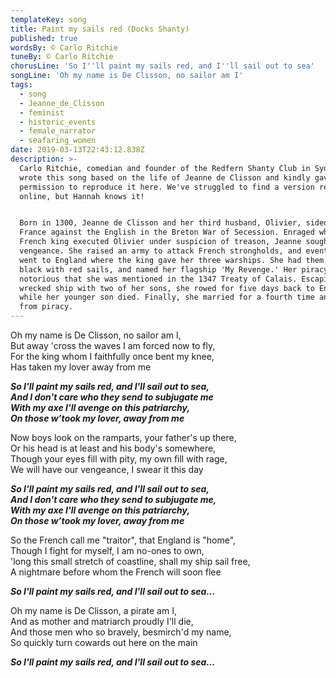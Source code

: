 ```yaml
---
templateKey: song
title: Paint my sails red (Docks Shanty)
published: true
wordsBy: © Carlo Ritchie
tuneBy: © Carlo Ritchie
chorusLine: 'So I''ll paint my sails red, and I''ll sail out to sea'
songLine: 'Oh my name is De Clisson, no sailor am I'
tags:
  - song
  - Jeanne_de_Clisson
  - feminist
  - historic_events
  - female_narrator
  - seafaring_women
date: 2019-03-13T22:43:12.838Z
description: >-
  Carlo Ritchie, comedian and founder of the Redfern Shanty Club in Sydney,
  wrote this song based on the life of Jeanne de Clisson and kindly gave us
  permission to reproduce it here. We've struggled to find a version recorded
  online, but Hannah knows it! 


  Born in 1300, Jeanne de Clisson and her third husband, Olivier, sided with
  France against the English in the Breton War of Secession. Enraged when the
  French king executed Olivier under suspicion of treason, Jeanne sought
  vengeance. She raised an army to attack French strongholds, and eventually
  went to England where the king gave her three warships. She had them painted
  black with red sails, and named her flagship 'My Revenge.' Her piracy was so
  notorious that she was mentioned in the 1347 Treaty of Calais. Escaping the
  wrecked ship with two of her sons, she rowed for five days back to England,
  while her younger son died. Finally, she married for a fourth time and retired
  from piracy.
---
```

Oh my name is De Clisson, no sailor am I,\
But away 'cross the waves I am forced now to fly,\
For the king whom I faithfully once bent my knee,\
Has taken my lover away from me

***So I'll paint my sails red, and I'll sail out to sea,***\
***And I don't care who they send to subjugate me***\
***With my axe I'll avenge on this patriarchy,***\
***On those w’took my lover, away from me***

Now boys look on the ramparts, your father's up there,\
Or his head is at least and his body's somewhere,\
Though your eyes fill with pity, my own fill with rage,\
We will have our vengeance, I swear it this day

***So I'll paint my sails red, and I'll sail out to sea,***\
***And I don't care who they send to subjugate me,***\
***With my axe I'll avenge on this patriarchy,***\
***On those w’took my lover, away from me***

So the French call me "traitor", that England is "home",\
Though I fight for myself, I am no-ones to own,\
'long this small stretch of coastline, shall my ship sail free,\
A nightmare before whom the French will soon flee

***So I'll paint my sails red, and I'll sail out to sea...***

Oh my name is De Clisson, a pirate am I,\
And as mother and matriarch proudly I'll die,\
And those men who so bravely, besmirch'd my name,\
So quickly turn cowards out here on the main

***So I'll paint my sails red, and I'll sail out to sea...***
